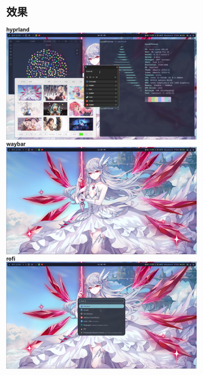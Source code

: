# 效果
**hyprland**
![](2025-02-05-225948_hyprshot.png)
**waybar**
![](2025-02-05-230009_hyprshot.png)
**rofi**
![](2025-02-05-230003_hyprshot.png)
